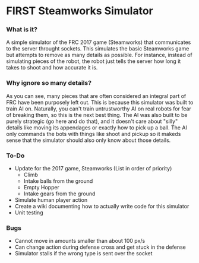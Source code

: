 # FIRST Steamworks Simulator  
  
### What is it?  
A simple simulator of the FRC 2017 game (Steamworks) that communicates to the server throught sockets. This simulates the basic Steamworks game but attempts to remove as many details as possible. For instance, instead of simulating pieces of the robot, the robot just tells the server how long it takes to shoot and how accurate it is.  
  
### Why ignore so many details?  
As you can see, many pieces that are often considered an integral part of FRC have been purposely left out. This is because this simulator was built to train AI on. Naturally, you can't train untrustworthy AI on real robots for fear of breaking them, so this is the next best thing. The AI was also built to be purely strategic (go here and do that), and it doesn't care about "silly" details like moving its appendages or exactly how to pick up a ball. The AI only commands the bots with things like shoot and pickup so it makeds sense that the simulator should also only know about those details.  
  
### To-Do  
 - Update for the 2017 game, Steamworks (List in order of priority)
   - Climb
   - Intake balls from the ground
   - Empty Hopper
   - Intake gears from the ground
 - Simulate human player action
 - Create a wiki documenting how to actually write code for this simulator
 - Unit testing

### Bugs
 - Cannot move in amounts smaller than about 100 px/s
 - Can change action during defense cross and get stuck in the defense
 - Simulator stalls if the wrong type is sent over the socket